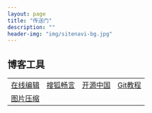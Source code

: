 ```yaml
---
layout: page
title: "传送门"
description: ""
header-img: "img/sitenavi-bg.jpg"
---
```


## 博客工具

<table class="table table-bordered table-striped table-condensed">
	<tr>
		<td><a href="http://jbt.github.io/markdown-editor" target="_blank">在线编辑</a></td>
		<td><a href="http://changyan.kuaizhan.com" target="_blank">搜狐畅言</a> </td>
		<td><a href="http://git.oschina.net" target="_blank">开源中国</a></td>
		<td><a href="http://www.liaoxuefeng.com/wiki/0013739516305929606dd18361248578c67b8067c8c017b000" target="_blank">Git教程</a></td>
	</tr>
	<tr>		
		<td><a href="http://www.tuhaokuai.com/image" target="_blank">图片压缩</a></td>
		<td>&nbsp;</td>
		<td>&nbsp;</td>
		<td>&nbsp;</td>
	</tr>
</table>
